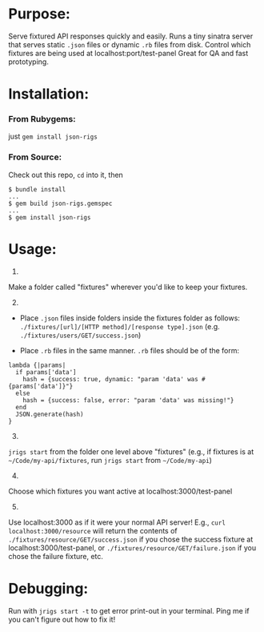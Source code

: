 Purpose:
===
Serve fixtured API responses quickly and easily.
Runs a tiny sinatra server that serves static `.json` files or dynamic `.rb` files from disk.
Control which fixtures are being used at localhost:port/test-panel
Great for QA and fast prototyping.


Installation:
===

### From Rubygems:
just `gem install json-rigs`

### From Source:

Check out this repo, `cd` into it, then
```
$ bundle install
...
$ gem build json-rigs.gemspec
...
$ gem install json-rigs
```

Usage:
===
1.
  Make a folder called "fixtures" wherever you'd like to keep your fixtures.

2.
  * Place `.json` files inside folders inside the fixtures folder as follows: `./fixtures/[url]/[HTTP method]/[response type].json` (e.g. `./fixtures/users/GET/success.json`)

  * Place `.rb` files in the same manner. `.rb` files should be of the form:
  ```
  lambda {|params|
    if params['data']
      hash = {success: true, dynamic: "param 'data' was #{params['data']}"}
    else
      hash = {success: false, error: "param 'data' was missing!"}
    end
    JSON.generate(hash)
  }
  ```

3.
  `jrigs start` from the folder one level above "fixtures" (e.g., if fixtures is at `~/Code/my-api/fixtures`, run `jrigs start` from `~/Code/my-api`)

4.
  Choose which fixtures you want active at localhost:3000/test-panel

5.
  Use localhost:3000 as if it were your normal API server! E.g., `curl localhost:3000/resource` will return the contents of `./fixtures/resource/GET/success.json` if you chose the success fixture at localhost:3000/test-panel, or `./fixtures/resource/GET/failure.json` if you chose the failure fixture, etc.

Debugging:
===
Run with `jrigs start -t` to get error print-out in your terminal. Ping me if you can't figure out how to fix it!
